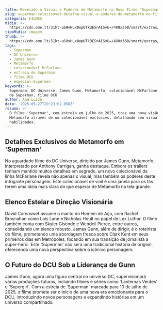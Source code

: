 ```yaml
---
title: Revelado o Visual e Poderes de Metamorfo no Novo Filme 'Superman' do DCU
slug: superman-colecionvel-detalha-visual-e-poderes-do-metamorfo-no-filme-do-dcu
categoria: FILMES
midia: >-
  https://cdn.ome.lt/31kt-uSHvHLx0opUTk3ESnAISvU=/480x360/smart/extras/conteudos/metamorphos-superman.webp
tipoMidia: imagem
thumb: >-
  https://cdn.ome.lt/31kt-uSHvHLx0opUTk3ESnAISvU=/480x360/smart/extras/conteudos/metamorphos-superman.webp
tags:
  - Superman
  - DC Universe
  - James Gunn
  - Metamorfo
  - colecionável McFarlane
  - estreia de Superman
  - filme DCU
  - especial-Superman
keywords: >-
  Superman, DC Universe, James Gunn, Metamorfo, colecionável McFarlane, estreia
  de Superman, filme DCU
author: Ana Luiza
data: '2025-05-27T20:23:02.856Z'
resumo: >-
  O filme 'Superman', com estreia em julho de 2025, traz uma nova visão de
  Metamorfo através de um colecionável exclusivo, detalhando seu visual e
  habilidades.
---
```


## Detalhes Exclusivos de Metamorfo em 'Superman'

<blockquote class="twitter-tweet"><a href="https://twitter.com/user/status/1927410889549926884"></a></blockquote>

No aguardado filme do DC Universe, dirigido por James Gunn, Metamorfo, interpretado por Anthony Carrigan, ganha destaque. Embora os trailers tenham mantido muitos detalhes em segredo, um novo colecionável da linha McFarlane revela não apenas o visual, mas também os poderes deste intrigante personagem. Este colecionável de vinil é uma janela para os fãs terem uma ideia mais clara do que esperar de Metamorfo na tela grande.

## Elenco Estelar e Direção Visionária

David Corenswet assume o manto do Homem de Aço, com Rachel Brosnahan como Lois Lane e Nicholas Hoult no papel de Lex Luthor. O filme também conta com Skyler Gisondo e Wendell Pierce, entre outros, consolidando um elenco robusto. James Gunn, além de dirigir, é o roteirista do filme, prometendo uma abordagem fresca sobre Clark Kent em seus primeiros dias em Metrópoles, focando em sua transição de jornalista a super-herói. Este 'Superman' não será uma tradicional história de origem, oferecendo uma nova perspectiva sobre o icônico personagem.

## O Futuro do DCU Sob a Liderança de Gunn

James Gunn, agora uma figura central no universo DC, supervisionará várias produções futuras, incluindo filmes e séries como 'Lanternas Verdes' e 'Supergirl'. Com a estreia de 'Superman' marcada para 10 de julho de 2025, o filme promete ser o início de uma nova era emocionante para o DCU, introduzindo novos personagens e expandindo histórias em um universo compartilhado.
